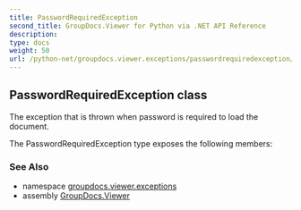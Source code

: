 ```yaml
---
title: PasswordRequiredException
second_title: GroupDocs.Viewer for Python via .NET API Reference
description: 
type: docs
weight: 50
url: /python-net/groupdocs.viewer.exceptions/passwordrequiredexception/
---
```


## PasswordRequiredException class

The exception that is thrown when password is required to load the document.

The PasswordRequiredException type exposes the following members:

### See Also

* namespace [groupdocs.viewer.exceptions](/viewer/python-net/groupdocs.viewer.exceptions/)
* assembly [GroupDocs.Viewer](/viewer/python-net/)

